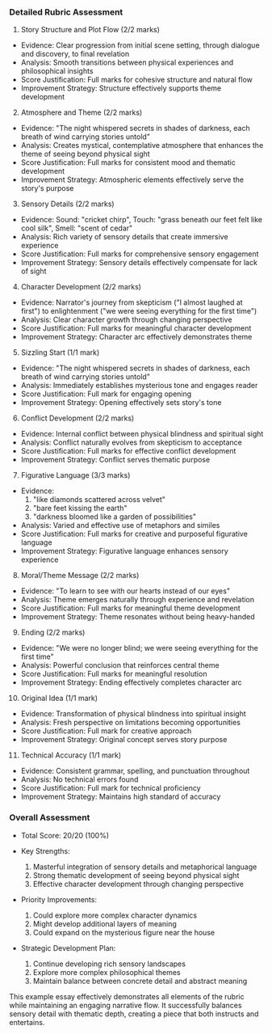 ### Detailed Rubric Assessment

1. Story Structure and Plot Flow (2/2 marks)

- Evidence: Clear progression from initial scene setting, through dialogue and discovery, to final revelation
- Analysis: Smooth transitions between physical experiences and philosophical insights
- Score Justification: Full marks for cohesive structure and natural flow
- Improvement Strategy: Structure effectively supports theme development

2. Atmosphere and Theme (2/2 marks)

- Evidence: "The night whispered secrets in shades of darkness, each breath of wind carrying stories untold"
- Analysis: Creates mystical, contemplative atmosphere that enhances the theme of seeing beyond physical sight
- Score Justification: Full marks for consistent mood and thematic development
- Improvement Strategy: Atmospheric elements effectively serve the story's purpose

3. Sensory Details (2/2 marks)

- Evidence: Sound: "cricket chirp", Touch: "grass beneath our feet felt like cool silk", Smell: "scent of cedar"
- Analysis: Rich variety of sensory details that create immersive experience
- Score Justification: Full marks for comprehensive sensory engagement
- Improvement Strategy: Sensory details effectively compensate for lack of sight

4. Character Development (2/2 marks)

- Evidence: Narrator's journey from skepticism ("I almost laughed at first") to enlightenment ("we were seeing everything for the first time")
- Analysis: Clear character growth through changing perspective
- Score Justification: Full marks for meaningful character development
- Improvement Strategy: Character arc effectively demonstrates theme

5. Sizzling Start (1/1 mark)

- Evidence: "The night whispered secrets in shades of darkness, each breath of wind carrying stories untold"
- Analysis: Immediately establishes mysterious tone and engages reader
- Score Justification: Full mark for engaging opening
- Improvement Strategy: Opening effectively sets story's tone

6. Conflict Development (2/2 marks)

- Evidence: Internal conflict between physical blindness and spiritual sight
- Analysis: Conflict naturally evolves from skepticism to acceptance
- Score Justification: Full marks for effective conflict development
- Improvement Strategy: Conflict serves thematic purpose

7. Figurative Language (3/3 marks)

- Evidence:
  1. "like diamonds scattered across velvet"
  2. "bare feet kissing the earth"
  3. "darkness bloomed like a garden of possibilities"
- Analysis: Varied and effective use of metaphors and similes
- Score Justification: Full marks for creative and purposeful figurative language
- Improvement Strategy: Figurative language enhances sensory experience

8. Moral/Theme Message (2/2 marks)

- Evidence: "To learn to see with our hearts instead of our eyes"
- Analysis: Theme emerges naturally through experience and revelation
- Score Justification: Full marks for meaningful theme development
- Improvement Strategy: Theme resonates without being heavy-handed

9. Ending (2/2 marks)

- Evidence: "We were no longer blind; we were seeing everything for the first time"
- Analysis: Powerful conclusion that reinforces central theme
- Score Justification: Full marks for meaningful resolution
- Improvement Strategy: Ending effectively completes character arc

10. Original Idea (1/1 mark)

- Evidence: Transformation of physical blindness into spiritual insight
- Analysis: Fresh perspective on limitations becoming opportunities
- Score Justification: Full mark for creative approach
- Improvement Strategy: Original concept serves story purpose

11. Technical Accuracy (1/1 mark)

- Evidence: Consistent grammar, spelling, and punctuation throughout
- Analysis: No technical errors found
- Score Justification: Full mark for technical proficiency
- Improvement Strategy: Maintains high standard of accuracy

### Overall Assessment

- Total Score: 20/20 (100%)

- Key Strengths:

  1. Masterful integration of sensory details and metaphorical language
  2. Strong thematic development of seeing beyond physical sight
  3. Effective character development through changing perspective

- Priority Improvements:

  1. Could explore more complex character dynamics
  2. Might develop additional layers of meaning
  3. Could expand on the mysterious figure near the house

- Strategic Development Plan:
  1. Continue developing rich sensory landscapes
  2. Explore more complex philosophical themes
  3. Maintain balance between concrete detail and abstract meaning

This example essay effectively demonstrates all elements of the rubric while maintaining an engaging narrative flow. It successfully balances sensory detail with thematic depth, creating a piece that both instructs and entertains.
